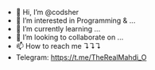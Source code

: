- 👋 Hi, I’m @codsher
- 👀 I’m interested in Programming & ...
- 🌱 I’m currently learning ...
- 💞️ I’m looking to collaborate on ...
- 📫 How to reach me ↴↴↴
- Telegram: https://t.me/TheRealMahdi_O
<!---
codsher/codsher is a ✨ special ✨ repository because its `README.md` (this file) appears on your GitHub profile.
You can click the Preview link to take a look at your changes.
--->
